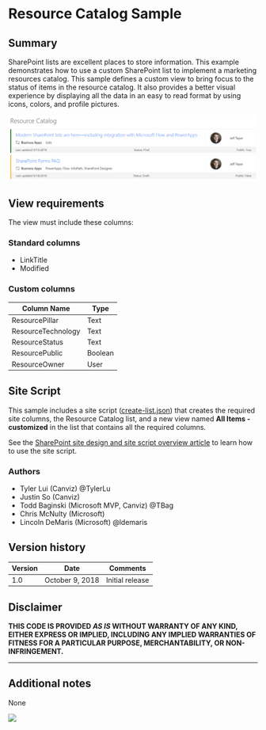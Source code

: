 # Resource Catalog Sample

## Summary

SharePoint lists are excellent places to store information.  This example demonstrates how to use a custom SharePoint list to implement a marketing resources catalog.  This sample defines a custom view to bring focus to the status of items in the resource catalog.  It also provides a better visual experience by displaying all the data in an easy to read format by using icons, colors, and profile pictures.

![Resource Catalog Sample](images/resource-catalog.jpg)

## View requirements

The view must include these columns:

### Standard columns

- LinkTitle
- Modified

### Custom columns

Column Name|Type
-----------|----
ResourcePillar | Text
ResourceTechnology | Text
ResourceStatus | Text
ResourcePublic | Boolean
ResourceOwner | User

## Site Script

This sample includes a site script ([create-list.json](create-list.json)) that creates the required site columns, the Resource Catalog list, and a new view named **All Items - customized** in the list that contains all the required columns.

See the [SharePoint site design and site script overview article](https://docs.microsoft.com/en-us/sharepoint/dev/declarative-customization/site-design-overview) to learn how to use the site script.

### Authors

- Tyler Lui (Canviz) @TylerLu
- Justin So (Canviz)
- Todd Baginski (Microsoft MVP, Canviz) @TBag
- Chris McNulty (Microsoft)
- Lincoln DeMaris (Microsoft) @ldemaris

## Version history

Version|Date|Comments
-------|----|--------
1.0|October 9, 2018|Initial release

## Disclaimer

**THIS CODE IS PROVIDED *AS IS* WITHOUT WARRANTY OF ANY KIND, EITHER EXPRESS OR IMPLIED, INCLUDING ANY IMPLIED WARRANTIES OF FITNESS FOR A PARTICULAR PURPOSE, MERCHANTABILITY, OR NON-INFRINGEMENT.**

---

## Additional notes
None

<img src="https://telemetry.sharepointpnp.com/sp-dev-list-formatting/view-samples/resource-catalog" />